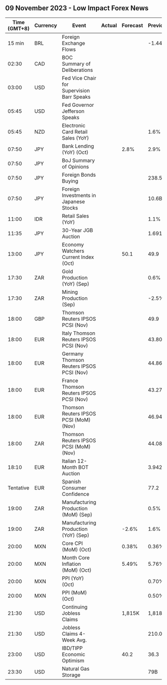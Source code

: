 ## 09 November 2023 - Low Impact Forex News

| Time (GMT+8) | Currency | Event | Actual | Forecast | Previous |
|------|----------|-------|--------|----------|----------|
| 15 min | BRL | Foreign Exchange Flows |  |  | -1.445B |
| 02:30 | CAD | BOC Summary of Deliberations |  |  |  |
| 03:00 | USD | Fed Vice Chair for Supervision Barr Speaks |  |  |  |
| 05:45 | USD | Fed Governor Jefferson Speaks |  |  |  |
| 05:45 | NZD | Electronic Card Retail Sales (YoY) |  |  | 1.6% |
| 07:50 | JPY | Bank Lending (YoY) (Oct) |  | 2.8% | 2.9% |
| 07:50 | JPY | BoJ Summary of Opinions |  |  |  |
| 07:50 | JPY | Foreign Bonds Buying |  |  | 238.5B |
| 07:50 | JPY | Foreign Investments in Japanese Stocks |  |  | 10.6B |
| 11:00 | IDR | Retail Sales (YoY) |  |  | 1.1% |
| 11:35 | JPY | 30-Year JGB Auction |  |  | 1.691% |
| 13:00 | JPY | Economy Watchers Current Index (Oct) |  | 50.1 | 49.9 |
| 17:30 | ZAR | Gold Production (YoY) (Sep) |  |  | 0.6% |
| 17:30 | ZAR | Mining Production (Sep) |  |  | -2.5% |
| 18:00 | GBP | Thomson Reuters IPSOS PCSI (Nov) |  |  | 49.9 |
| 18:00 | EUR | Italy Thomson Reuters IPSOS PCSI (Nov) |  |  | 43.80 |
| 18:00 | EUR | Germany Thomson Reuters IPSOS PCSI (Nov) |  |  | 44.86 |
| 18:00 | EUR | France Thomson Reuters IPSOS PCSI (Nov) |  |  | 43.27 |
| 18:00 | EUR | Thomson Reuters IPSOS PCSI (MoM) (Nov) |  |  | 46.94 |
| 18:00 | ZAR | Thomson Reuters IPSOS PCSI (MoM) (Nov) |  |  | 44.08 |
| 18:10 | EUR | Italian 12-Month BOT Auction |  |  | 3.942% |
| Tentative | EUR | Spanish Consumer Confidence |  |  | 77.2 |
| 19:00 | ZAR | Manufacturing Production (MoM) (Sep) |  |  | 0.5% |
| 19:00 | ZAR | Manufacturing Production (YoY) (Sep) |  | -2.6% | 1.6% |
| 20:00 | MXN | Core CPI (MoM) (Oct) |  | 0.38% | 0.36% |
| 20:00 | MXN | Month Core Inflation (MoM) (Oct) |  | 5.49% | 5.76% |
| 20:00 | MXN | PPI (YoY) (Oct) |  |  | 0.70% |
| 20:00 | MXN | PPI (MoM) (Oct) |  |  | 0.50% |
| 21:30 | USD | Continuing Jobless Claims |  | 1,815K | 1,818K |
| 21:30 | USD | Jobless Claims 4-Week Avg. |  |  | 210.00K |
| 23:00 | USD | IBD/TIPP Economic Optimism |  | 40.2 | 36.3 |
| 23:30 | USD | Natural Gas Storage |  |  | 79B |
